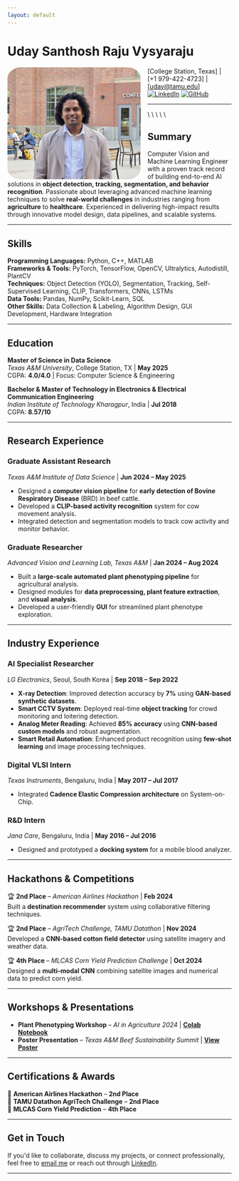 ```yaml
---
layout: default
---
```


# Uday Santhosh Raju Vysyaraju  

<img src="media/profile_picture.jpg" alt="Profile Picture" style="width:300px; float:left; margin-right:15px; border-radius:10%;">

[College Station, Texas] | [+1 979-422-4723] | [uday@tamu.edu]  
[![LinkedIn](https://img.shields.io/badge/LinkedIn-Profile-blue)](https://www.linkedin.com/in/uday-santhosh-raju-v/) [![GitHub](https://img.shields.io/badge/GitHub-Profile-black)](https://github.com/vusr)

---
  \\
  \\
  \\
  \\
  \\  
  
## **Summary**  
Computer Vision and Machine Learning Engineer with a proven track record of building end-to-end AI solutions in **object detection, tracking, segmentation, and behavior recognition**. Passionate about leveraging advanced machine learning techniques to solve **real-world challenges** in industries ranging from **agriculture** to **healthcare**. Experienced in delivering high-impact results through innovative model design, data pipelines, and scalable systems.

---

## **Skills**

**Programming Languages:** Python, C++, MATLAB  
**Frameworks & Tools:** PyTorch, TensorFlow, OpenCV, Ultralytics, Autodistill, PlantCV  
**Techniques:** Object Detection (YOLO), Segmentation, Tracking, Self-Supervised Learning, CLIP, Transformers, CNNs, LSTMs  
**Data Tools:** Pandas, NumPy, Scikit-Learn, SQL  
**Other Skills:** Data Collection & Labeling, Algorithm Design, GUI Development, Hardware Integration  

---

## **Education**

**Master of Science in Data Science**  
*Texas A&M University*, College Station, TX | **May 2025**  
CGPA: **4.0/4.0** | Focus: Computer Science & Engineering  

**Bachelor & Master of Technology in Electronics & Electrical Communication Engineering**  
*Indian Institute of Technology Kharagpur*, India | **Jul 2018**  
CGPA: **8.57/10**  

---

## **Research Experience**

### **Graduate Assistant Research**  
*Texas A&M Institute of Data Science* | **Jun 2024 – May 2025**  
- Designed a **computer vision pipeline** for **early detection of Bovine Respiratory Disease** (BRD) in beef cattle.  
- Developed a **CLIP-based activity recognition** system for cow movement analysis.  
- Integrated detection and segmentation models to track cow activity and monitor behavior.  

### **Graduate Researcher**  
*Advanced Vision and Learning Lab, Texas A&M* | **Jan 2024 – Aug 2024**  
- Built a **large-scale automated plant phenotyping pipeline** for agricultural analysis.  
- Designed modules for **data preprocessing, plant feature extraction**, and **visual analysis**.  
- Developed a user-friendly **GUI** for streamlined plant phenotype exploration.  

---

## **Industry Experience**

### **AI Specialist Researcher**  
*LG Electronics*, Seoul, South Korea | **Sep 2018 – Sep 2022**  
- **X-ray Detection**: Improved detection accuracy by **7%** using **GAN-based synthetic datasets**.  
- **Smart CCTV System**: Deployed real-time **object tracking** for crowd monitoring and loitering detection.  
- **Analog Meter Reading**: Achieved **85% accuracy** using **CNN-based custom models** and robust augmentation.  
- **Smart Retail Automation**: Enhanced product recognition using **few-shot learning** and image processing techniques.

### **Digital VLSI Intern**  
*Texas Instruments*, Bengaluru, India | **May 2017 – Jul 2017**  
- Integrated **Cadence Elastic Compression architecture** on System-on-Chip.

### **R&D Intern**  
*Jana Care*, Bengaluru, India | **May 2016 – Jul 2016**  
- Designed and prototyped a **docking system** for a mobile blood analyzer.

---

## **Hackathons & Competitions**  

🏆 **2nd Place** – *American Airlines Hackathon* | **Feb 2024**  
Built a **destination recommender** system using collaborative filtering techniques.

🏆 **2nd Place** – *AgriTech Challenge, TAMU Datathon* | **Nov 2024**  
Developed a **CNN-based cotton field detector** using satellite imagery and weather data.

🏆 **4th Place** – *MLCAS Corn Yield Prediction Challenge* | **Oct 2024**  
Designed a **multi-modal CNN** combining satellite images and numerical data to predict corn yield.

---

## **Workshops & Presentations**

- **Plant Phenotyping Workshop** – *AI in Agriculture 2024* | [**Colab Notebook**](https://colab.research.google.com/drive/1nbNQPilXnFsftwtq1V7HHdjqUguVKGK4?usp=sharing)  
- **Poster Presentation** – *Texas A&M Beef Sustainability Summit* | [**View Poster**](media/datathon_poster.pdf)  

---

## **Certifications & Awards**

🏅 **American Airlines Hackathon** – **2nd Place**  
🏅 **TAMU Datathon AgriTech Challenge** – **2nd Place**  
🏅 **MLCAS Corn Yield Prediction** – **4th Place**  

---

## **Get in Touch**  

If you'd like to collaborate, discuss my projects, or connect professionally, feel free to [email me](mailto:uday@tamu.edu) or reach out through [LinkedIn](https://www.linkedin.com/in/uday-santhosh-raju-v/).

---

